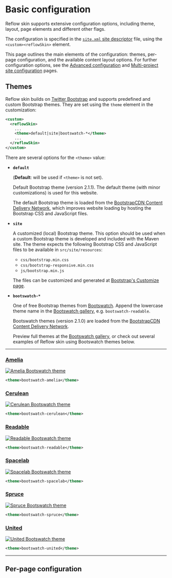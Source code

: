 # Basic configuration

Reflow skin supports extensive configuration options, including theme, layout, page elements
and different other flags.

The configuration is specified in the [`site.xml` site descriptor][site-xml] file,
using the `<custom><reflowSkin>` element.

This page outlines the main elements of the configuration: themes, per-page configuration, and
the available content layout options. For further configuration options, see the
[Advanced configuration][advanced] and [Multi-project site configuration][multi-proj] pages.

[site-xml]: http://maven.apache.org/doxia/doxia-sitetools/doxia-decoration-model/decoration.html
[advanced]: advanced.html
[multi-proj]: multi-project.html


## Themes

Reflow skin builds on [Twitter Bootstrap][bootstrap] and supports predefined and custom
Bootstrap themes. They are set using the `theme` element in the customization:

[bootstrap]: http://twitter.github.com/bootstrap/

```xml
<custom>
  <reflowSkin>
    ...
    <theme>default|site|bootswatch-*</theme>
    ...
  </reflowSkin>
</custom>
```

There are several options for the `<theme>` value:

-    **`default`**
     
     (**Default**: will be used if `<theme>` is not set).
     
     Default Bootstrap theme (version 2.1.1). The default theme (with minor customizations)
     is used for this website.
     
     The default Bootstrap theme is loaded from the
     [BootstrapCDN Content Delivery Network][bootstrapcdn], which improves website loading
     by hosting the Bootstrap CSS and JavaScript files.

-    **`site`**
     
     A customized (local) Bootstrap theme. This option should be used when a custom Bootstrap
     theme is developed and included with the Maven site. The theme expects the following
     Bootstrap CSS and JavaScript files to be available in `src/site/resources`:
     
     -    `css/bootstrap.min.css`
     -    `css/bootstrap-responsive.min.css`
     -    `js/bootstrap.min.js`
     
     The files can be customized and generated at [Bootstrap's Customize page][bootstrap-custom].

-    **`bootswatch-*`**
     
     One of free Bootstrap themes from [Bootswatch][bootswatch]. Append the lowercase theme name
     in the [Bootswatch gallery][bootswatch-gallery], e.g. `bootswatch-readable`.
     
     Bootswatch themes (version 2.1.0) are loaded from the
     [BootstrapCDN Content Delivery Network][bootstrapcdn].
     
     Preview full themes at the [Bootswatch gallery][bootswatch-gallery],
     or check out several examples of Reflow skin using Bootswatch themes below.

[bootstrapcdn]: http://bootstrapcdn.com
[bootstrap-custom]: http://twitter.github.com/bootstrap/customize.html
[bootswatch]: http://bootswatch.com
[bootswatch-gallery]: http://bootswatch.com/#gallery

---

### [Amelia][theme-amelia]

[![Amelia Bootswatch theme](img/bootswatch-amelia.png)][theme-amelia]

```xml
<theme>bootswatch-amelia</theme>
```

[theme-amelia]: themes/bootswatch-amelia.html


### [Cerulean][theme-cerulean]

[![Cerulean Bootswatch theme](img/bootswatch-cerulean.png)][theme-cerulean]

```xml
<theme>bootswatch-cerulean</theme>
```

[theme-cerulean]: themes/bootswatch-cerulean.html


### [Readable][theme-readable]

[![Readable Bootswatch theme](img/bootswatch-readable.png)][theme-readable]

```xml
<theme>bootswatch-readable</theme>
```

[theme-readable]: themes/bootswatch-readable.html



### [Spacelab][theme-spacelab]

[![Spacelab Bootswatch theme](img/bootswatch-spacelab.png)][theme-spacelab]

```xml
<theme>bootswatch-spacelab</theme>
```

[theme-spacelab]: themes/bootswatch-spacelab.html



### [Spruce][theme-spruce]

[![Spruce Bootswatch theme](img/bootswatch-spruce.png)][theme-spruce]

```xml
<theme>bootswatch-spruce</theme>
```

[theme-spruce]: themes/bootswatch-spruce.html



### [United][theme-united]

[![United Bootswatch theme](img/bootswatch-united.png)][theme-united]

```xml
<theme>bootswatch-united</theme>
```

[theme-united]: themes/bootswatch-united.html


---


## Per-page configuration
